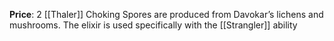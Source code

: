 **Price**: 2 [[Thaler]]
Choking Spores are produced from Davokar’s lichens and mushrooms. The elixir is used specifically with the [[Strangler]] ability